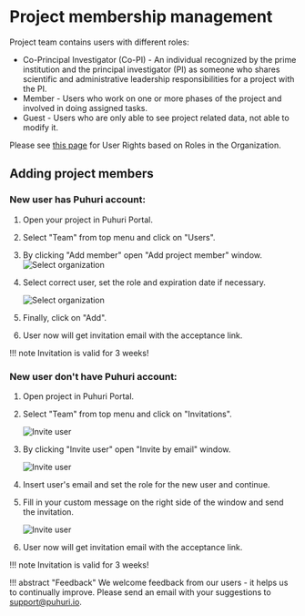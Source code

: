 # Project membership management


Project team contains users with different roles:

- Co-Principal Investigator (Co-PI) - An individual recognized by the prime institution and the principal investigator (PI) as someone who shares scientific and administrative leadership responsibilities for a project with the PI.
- Member - Users who work on one or more phases of the project and involved in doing assigned tasks.
- Guest - Users who are only able to see project related data, not able to modify it.

Please see [this page](https://puhuri.neic.no/user_guides/user_roles/) for User Rights based on Roles in the Organization.

## Adding project members

### New user has Puhuri account:
 
1. Open your project in Puhuri Portal.
2. Select "Team" from top menu and click on "Users".
3. By clicking "Add member" open "Add project member" window. \
  ![Select organization](../../assets/add-member-1.jpg)

4. Select correct user, set the role and expiration date if necessary.


   ![Select organization](../../assets/add-member-2.jpg)

5. Finally, click on "Add".
6. User now will get invitation email with the acceptance link.

!!! note
    Invitation is valid for 3 weeks!

### New user don't have Puhuri account:

1. Open project in Puhuri Portal.
2. Select "Team" from top menu and click on "Invitations".


   ![Invite user](../../assets/invitation-1.jpg)
   
   
3. By clicking "Invite user" open "Invite by email" window.


   ![Invite user](../../assets/invitation-2.jpg)

4. Insert user's email and set the role for the new user and continue.

5. Fill in your custom message on the right side of the window and send the invitation.


   ![Invite user](../../assets/invitation-3.jpg)
   
6. User now will get invitation email with the acceptance link.

!!! note
    Invitation is valid for 3 weeks!
    
    
!!! abstract "Feedback"
    We welcome feedback from our users - it helps us to continually improve. Please send an email with your suggestions to [support@puhuri.io](mailto:support@puhuri.io).

